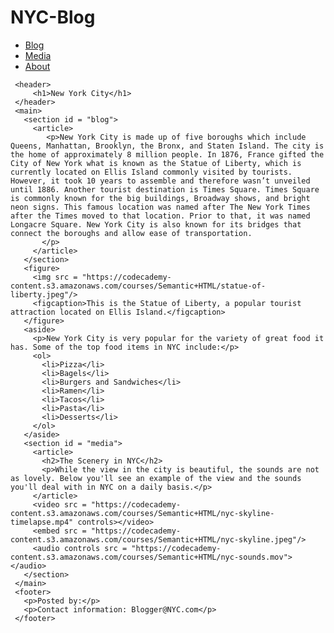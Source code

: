 # NYC-Blog
<!DOCTYPE html>
<html>
   <head>
      <link rel="stylesheet" href="style.css">
   </head>
   <body>   
     <nav>
       <ul>
         <li><a href = "">Blog</a></li>
         <li><a href = "">Media</a></li>
         <li><a href = "">About</a></li>
       </ul>
     </nav>
     
     <header>
         <h1>New York City</h1>
     </header>
     <main>
       <section id = "blog">
         <article>
            <p>New York City is made up of five boroughs which include Queens, Manhattan, Brooklyn, the Bronx, and Staten Island. The city is the home of approximately 8 million people. In 1876, France gifted the City of New York what is known as the Statue of Liberty, which is currently located on Ellis Island commonly visited by tourists. However, it took 10 years to assemble and therefore wasn’t unveiled until 1886. Another tourist destination is Times Square. Times Square is commonly known for the big buildings, Broadway shows, and bright neon signs. This famous location was named after The New York Times after the Times moved to that location. Prior to that, it was named Longacre Square. New York City is also known for its bridges that connect the boroughs and allow ease of transportation.
           </p>
         </article>
       </section>
       <figure>
         <img src = "https://codecademy-content.s3.amazonaws.com/courses/Semantic+HTML/statue-of-liberty.jpeg"/>
         <figcaption>This is the Statue of Liberty, a popular tourist attraction located on Ellis Island.</figcaption>
       </figure>
       <aside>
         <p>New York City is very popular for the variety of great food it has. Some of the top food items in NYC include:</p>
         <ol>
           <li>Pizza</li>
           <li>Bagels</li>
           <li>Burgers and Sandwiches</li>
           <li>Ramen</li>
           <li>Tacos</li>
           <li>Pasta</li>
           <li>Desserts</li>
         </ol>
       </aside>
       <section id = "media">
         <article>
           <h2>The Scenery in NYC</h2>
           <p>While the view in the city is beautiful, the sounds are not as lovely. Below you'll see an example of the view and the sounds you'll deal with in NYC on a daily basis.</p>
         </article>
         <video src = "https://codecademy-content.s3.amazonaws.com/courses/Semantic+HTML/nyc-skyline-timelapse.mp4" controls></video>
         <embed src = "https://codecademy-content.s3.amazonaws.com/courses/Semantic+HTML/nyc-skyline.jpeg"/>
         <audio controls src = "https://codecademy-content.s3.amazonaws.com/courses/Semantic+HTML/nyc-sounds.mov"></audio>
       </section>
     </main>
     <footer>
       <p>Posted by:</p>
       <p>Contact information: Blogger@NYC.com</p>
     </footer>
   </body>
</html>
